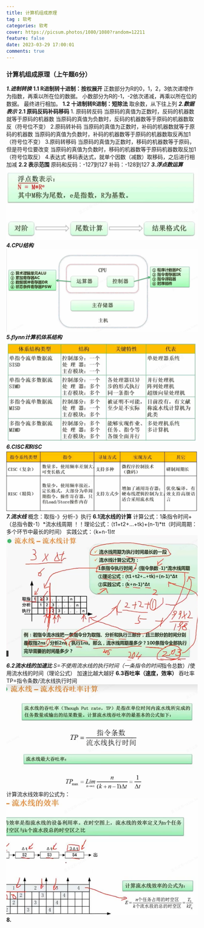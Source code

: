 ```yaml
---
title: 计算机组成原理
tag : 软考
categories: 软考
cover: https://picsum.photos/1080/1080?random=12211
feature: false
date: 2023-03-29 17:00:01
comments: true
---
```


### 计算机组成原理（上午题6分）
<!-- ![](../images/http.png) -->
***1.进制转换***
   **1.1 R进制转十进制：按权展开**
    正数部分为R的0，1，2，3依次递增作为指数，再乘以所在位的数据。
    小数部分为R的-1，-2依次递减，再乘以所在位的数据。
    最终进行相加。
    **1.2 十进制转R进制：短除法**
        取余数，从下往上列
***2.数据表示***
    **2.1 原码反码补码移码**
        1. 原码转反码
    当原码的真值为正数时，反码的机器数就等于原码的机器数
    当原码的真值为负数时，反码的机器数等于原码的机器数取反（符号位不变）
        2.原码转补码 
    当原码的真值为正数时，补码的机器数就等于原码的机器数
    当原码的真值为负数时，补码的机器数等于原码的机器数取反再加1（符号位不变） 
        3.原码转移码 
    当原码的真值为正数时，移码的机器数等于原码，但是符号位要改变
    当原码的真值为负数时，移码的机器数等于原码机器数取反加1（符号位取反）
        4.表达式
        移码表达式，就单个因数（减数）取移码，之后进行相加减
    **2.2 表示范围**
    原码和反码：-127到127
    补码：-128到127
***3.浮点数运算***
![](../images//ruankao//fudianyunsuan.png)
***4.CPU结构***
![](../images/ruankao/jiegou.png)
***5.flynn计算机体系结构***
![](../images/ruankao/flynn.png)
***6.CISC和RISC***
![](../images/ruankao/cisc.png)
***7.流水线***
概念：取指-》分析-》执行
**6.1流水线的计算**
计算公式：1条指令时间+（总指令数-1）*流水线周期
！！理论公式：（t1+t2+...+tk)+(n-1)*tt（时间周期：多个环节中最长的时间）
实践公式：（k+n-1)*tt
![](../images/ruankao/jisuan.png)
**6.2流水线的加速比**
S=不使用流水线的执行时间（一条指令的时间*指令总数）/使用流水线的时间（理论公式）
加速比越大越好
**6.3吞吐率（速度，效率）**
吞吐率TP=指令条数/流水线执行时间
![](../images/ruankao/tuntulv.png)
计算流水线效率的公式为：
![](../images/ruankao/xiaolv.png)
**8.**